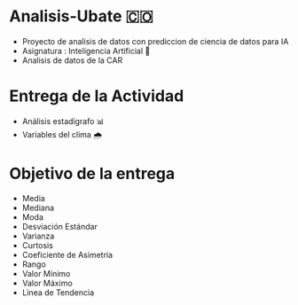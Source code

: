 # Analisis-Ubate 🇨🇴
* Proyecto de analisis de datos con prediccion de ciencia de datos para IA 
* Asignatura : Inteligencia Artificial 🤖
* Analisis de datos de la CAR

# Entrega de la Actividad
* Análisis estadígrafo 📊
* Variables del clima 🌧️

# Objetivo de la entrega
* Media
* Mediana
* Moda
* Desviación Estándar
* Varianza
* Curtosis
* Coeficiente de Asimetría
* Rango
* Valor Mínimo
* Valor Máximo 
* Lìnea de Tendencia